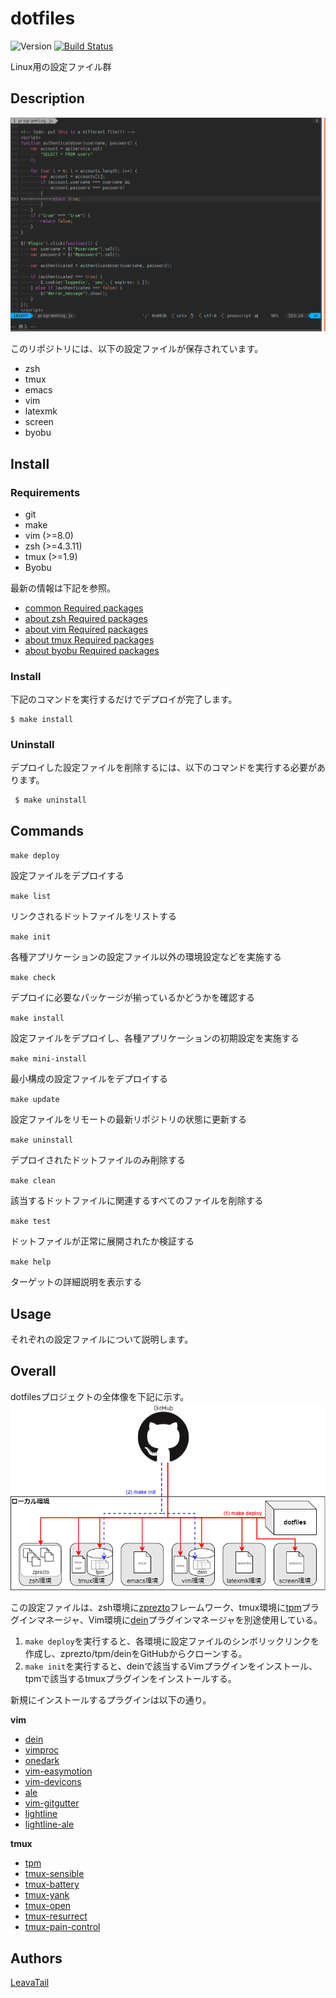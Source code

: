 # dotfiles

![Version](https://img.shields.io/github/tag/LeavaTail/dotfiles.svg)
[![Build Status](https://travis-ci.org/LeavaTail/dotfiles.svg?branch=master)](https://travis-ci.org/LeavaTail/dotfiles)

Linux用の設定ファイル群

## Description
![demo](https://github.com/LeavaTail/dotfiles/blob/images/vim20191214.png)

このリポジトリには、以下の設定ファイルが保存されています。
  * zsh
  * tmux
  * emacs
  * vim
  * latexmk
  * screen
  * byobu

## Install
### Requirements
 * git
 * make
 * vim (>=8.0)
 * zsh (>=4.3.11)
 * tmux (>=1.9)
 * Byobu

最新の情報は下記を参照。
 * [common Required packages](docs/Requirements_common)
 * [about zsh Required packages](docs/Requirements_zsh)
 * [about vim Required packages](docs/Requirements_vim)
 * [about tmux Required packages](docs/Requirements_tmux)
 * [about byobu Required packages](docs/Requirements_byobu)

### Install
下記のコマンドを実行するだけでデプロイが完了します。
```
$ make install
```

### Uninstall
デプロイした設定ファイルを削除するには、以下のコマンドを実行する必要があります。
```
 $ make uninstall
```

## Commands
`make deploy`

設定ファイルをデプロイする


`make list`

リンクされるドットファイルをリストする


`make init`

各種アプリケーションの設定ファイル以外の環境設定などを実施する

`make check`

デプロイに必要なパッケージが揃っているかどうかを確認する

`make install`

設定ファイルをデプロイし、各種アプリケーションの初期設定を実施する

`make mini-install`

最小構成の設定ファイルをデプロイする

`make update`

設定ファイルをリモートの最新リポジトリの状態に更新する


`make uninstall`

デプロイされたドットファイルのみ削除する


`make clean`

該当するドットファイルに関連するすべてのファイルを削除する


`make test`

ドットファイルが正常に展開されたか検証する


`make help`

ターゲットの詳細説明を表示する


## Usage
それぞれの設定ファイルについて説明します。

## Overall
dotfilesプロジェクトの全体像を下記に示す。
![demo](https://github.com/LeavaTail/dotfiles/blob/images/overall.png)

この設定ファイルは、zsh環境に[zprezto](https://github.com/sorin-ionescu/prezto)フレームワーク、tmux環境に[tpm](github.com/tmux-plugins/tpm)プラグインマネージャ、Vim環境に[dein](https://github.com/Shougo/dein.vim)プラグインマネージャを別途使用している。

1. `make deploy`を実行すると、各環境に設定ファイルのシンボリックリンクを作成し、zprezto/tpm/deinをGitHubからクローンする。
2. `make init`を実行すると、deinで該当するVimプラグインをインストール、tpmで該当するtmuxプラグインをインストールする。

新規にインストールするプラグインは以下の通り。

**vim**
  * [dein](https://github.com/Shougo/dein.vim)
  * [vimproc](https://github.com/Shougo/vimproc.vim)
  * [onedark](https://github.com/joshdick/onedark.vim)
  * [vim-easymotion](github.com/easymotion/vim-easymotion)
  * [vim-devicons](https://github.com/ryanoasis/vim-devicons)
  * [ale](https://github.com/dense-analysis/ale)
  * [vim-gitgutter](github.com/airblade/vim-gitgutter)
  * [lightline](https://github.com/itchyny/lightline.vim)
  * [lightline-ale](https://github.com/maximbaz/lightline-ale)

**tmux**
  * [tpm](https://github.com/tmux-plugins/tpm)
  * [tmux-sensible](https://github.com/tmux-plugins/tmux-sensible)
  * [tmux-battery](https://github.com/tmux-plugins/tmux-battery)
  * [tmux-yank](github.com/tmux-plugins/tmux-yank)
  * [tmux-open](https://github.com/tmux-plugins/tmux-open)
  * [tmux-resurrect](github.com/tmux-plugins/tmux-resurrect)
  * [tmux-pain-control](github.com/tmux-plugins/tmux-pain-control)

## Authors
[LeavaTail](https://github.com/LeavaTail)
